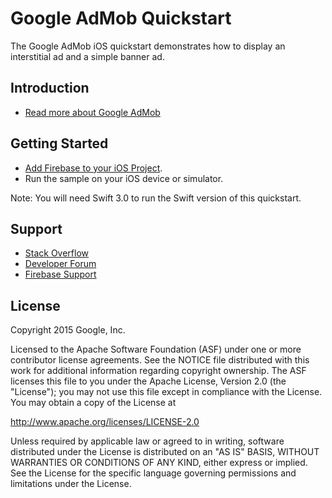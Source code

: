 Google AdMob Quickstart
=======================

The Google AdMob iOS quickstart demonstrates how to display an interstitial ad and a simple banner 
ad.

Introduction
------------

- [Read more about Google AdMob](https://firebase.google.com/docs/admob/)

Getting Started
---------------

- [Add Firebase to your iOS Project](https://firebase.google.com/docs/ios/setup).
- Run the sample on your iOS device or simulator.

Note: You will need Swift 3.0 to run the Swift version of this quickstart.

Support
-------

- [Stack Overflow](https://stackoverflow.com/questions/tagged/admob)
- [Developer Forum](https://groups.google.com/group/google-admob-ads-sdk)
- [Firebase Support](https://firebase.google.com/support/)

License
-------

Copyright 2015 Google, Inc.

Licensed to the Apache Software Foundation (ASF) under one or more contributor
license agreements.  See the NOTICE file distributed with this work for
additional information regarding copyright ownership.  The ASF licenses this
file to you under the Apache License, Version 2.0 (the "License"); you may not
use this file except in compliance with the License.  You may obtain a copy of
the License at

  http://www.apache.org/licenses/LICENSE-2.0

Unless required by applicable law or agreed to in writing, software
distributed under the License is distributed on an "AS IS" BASIS, WITHOUT
WARRANTIES OR CONDITIONS OF ANY KIND, either express or implied.  See the
License for the specific language governing permissions and limitations under
the License.

